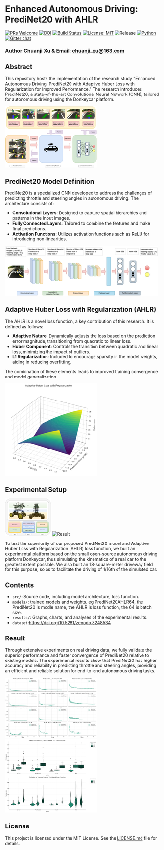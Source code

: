 # Enhanced Autonomous Driving: PrediNet20 with AHLR



 [![PRs Welcome](https://img.shields.io/badge/PRs-welcome-brightgreen.svg)](http://makeapullrequest.com)
 [![DOI](https://zenodo.org/badge/DOI/10.5281/zenodo.8248534.svg)](https://doi.org/10.5281/zenodo.8248534)
 [![Build Status](https://travis-ci.org/username/projectname.svg?branch=master)](https://github.com/autorope/donkeycar)
 [![License: MIT](https://img.shields.io/badge/License-MIT-yellow.svg)](https://opensource.org/licenses/MIT) 
 ![Release](https://img.shields.io/github/v/release/autorope/donkeycar) 
 [![Python](https://img.shields.io/badge/python-3.6%20|%203.7%20|%203.8-blue)](https://python.org)
 [![Gitter chat](https://badges.gitter.im/gitterHQ/gitter.png)](https://matrix.to/#/#self-driving:gitter.im)


### Author:Chuanji Xu  & Email: chuanji_xu@163.com

## Abstract

This repository hosts the implementation of the research study "Enhanced Autonomous Driving: PrediNet20 with Adaptive Huber Loss with Regularization for Improved Performance." The research introduces PrediNet20, a state-of-the-art Convolutional Neural Network (CNN), tailored for autonomous driving using the Donkeycar platform.

<img src="images/Fig14.png" alt="End-to-end Donkeycar" width="300"/>

## PrediNet20 Model Definition

PrediNet20 is a specialized CNN developed to address the challenges of predicting throttle and steering angles in autonomous driving. The architecture consists of:

- **Convolutional Layers**: Designed to capture spatial hierarchies and patterns in the input images.
- **Fully Connected Layers**: Tailored to combine the features and make final predictions.
- **Activation Functions**: Utilizes activation functions such as ReLU for introducing non-linearities.
<img src="images/predi net.drawio.png" alt="PrediNet20 Architecture" width="500"/>


## Adaptive Huber Loss with Regularization (AHLR)

The AHLR is a novel loss function, a key contribution of this research. It is defined as follows:

- **Adaptive Nature**: Dynamically adjusts the loss based on the prediction error magnitude, transitioning from quadratic to linear loss.
- **Huber Component**: Controls the transition between quadratic and linear loss, minimizing the impact of outliers.
- **L1 Regularization**: Included to encourage sparsity in the model weights, aiding in reducing overfitting.

The combination of these elements leads to improved training convergence and model generalization.

<img src="images/AHLR3D2.0.png" alt="AHLR" width="300"/>

## Experimental Setup

<img src="images/Fig7.png" alt="Result" width="150"/> <img src="images/Fig8.png" alt="Result" width="300"/>

To test the superiority of our proposed PrediNet20 model and Adaptive Huber Loss with Regularization (AHLR) loss function, we built an experimental platform based on the small open-source autonomous driving platform Donkeycar, thus simulating the kinematics of a real car to the greatest extent possible. We also built an 18-square-meter driveway field for this purpose, so as to facilitate the driving of 1/16th of the simulated car.

## Contents

- `src/`: Source code, including model architecture, loss function.
- `models/`: trained models and weights. eg.PrediNet20AHLR64, the PrediNet20 is modle name, the AHLR is loss function, the 64 is batch size.
- `results/`: Graphs, charts, and analyses of the experimental results.
- `dataset`:https://doi.org/10.5281/zenodo.8248534
  
## Result
Through extensive experiments on real driving data, we fully validate the superior performance and faster convergence of PrediNet20 relative to existing models. The experimental results show that PrediNet20 has higher accuracy and reliability in predicting throttle and steering angles, providing an efficient and reliable solution for end-to-end autonomous driving tasks.

 <img src="images/Fig11.png" alt="Result" width="300"/>
 <img src="images/f370b623-0b77-4878-be2a-89c5926a5939.png" alt="Result" width="300"/>
 
## License

This project is licensed under the MIT License. See the [LICENSE.md](LICENSE.md) file for details.
